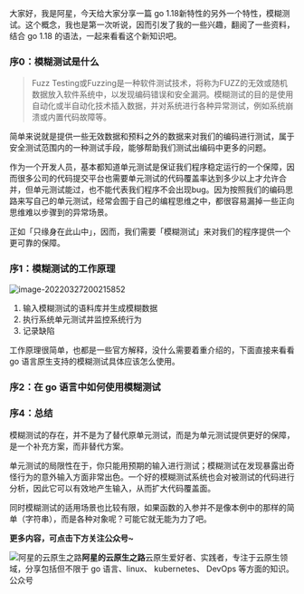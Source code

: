 大家好，我是阿星，今天给大家分享一篇 go 1.18新特性的另外一个特性，模糊测试。这个概念，我也是第一次听说，因而引发了我的一些兴趣，翻阅了一些资料，结合 go 1.18 的语法，一起来看看这个新知识吧。

### 序0：模糊测试是什么

> Fuzz Testing或Fuzzing是一种软件测试技术，将称为FUZZ的无效或随机数据放入软件系统中，以发现编码错误和安全漏洞。模糊测试的目的是使用自动化或半自动化技术插入数据，并对系统进行各种异常测试，例如系统崩溃或内置代码故障等。



简单来说就是提供一些无效数据和预料之外的数据来对我们的编码进行测试，属于安全测试范围内的一种测试手段，能够帮助我们测试出编码中更多的问题。

作为一个开发人员，基本都知道单元测试是保证我们程序稳定运行的一个保障，因而很多公司的代码提交平台也需要单元测试的代码覆盖率达到多少以上才允许合并，但单元测试能过，也不能代表我们程序不会出现bug。因为按照我们的编码思路来写自己的单元测试，经常会囿于自己的编程思维之中，都很容易漏掉一些正向思维难以步骤到的异常场景。

正如「只缘身在此山中」，因而，我们需要「模糊测试」来对我们的程序提供一个更可靠的保障。

### 序1：模糊测试的工作原理

![image-20220327200215852](/Users/starichat/Library/Application%20Support/typora-user-images/image-20220327200215852.png)

1. 输入模糊测试的语料库并生成模糊数据
2. 执行系统单元测试并监控系统行为
3. 记录缺陷

工作原理很简单，也都是一些官方解释，没什么需要着重介绍的，下面直接来看看 go 语言原生支持的模糊测试具体应该怎么使用。

### 序2：在 go 语言中如何使用模糊测试







### 序4：总结

模糊测试的存在，并不是为了替代原单元测试，而是为单元测试提供更好的保障，是一个补充方案，而非替代方案。

单元测试的局限性在于，你只能用预期的输入进行测试；模糊测试在发现暴露出奇怪行为的意外输入方面非常出色。一个好的模糊测试系统也会对被测试的代码进行分析，因此它可以有效地产生输入，从而扩大代码覆盖面。

同时模糊测试的适用场景也比较有限，如果函数的入参并不是像本例中的那样的简单（字符串），而是各种对象呢？可能它就无能为力了吧。











**更多内容，可点击下方关注公众号~**

![阿星的云原生之路](https://mmbiz.qlogo.cn/mmbiz_png/FLkFLVcwLwFWzXTOQv5q30D19fibyGicYB303yibnmwwoPpaLw0J0cKZnV1pP2lFVWXBv8ByCBKAaPdXf3SJLcbrA/0?wx_fmt=png)**阿星的云原生之路**云原生爱好者、实践者，专注于云原生领域，分享包括但不限于 go 语言、linux、 kubernetes、 DevOps 等方面的知识。公众号
